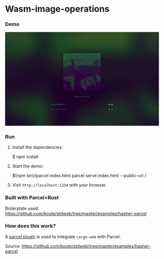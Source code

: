 # Wasm-image-operations  

### Demo  


<p>
   <img with="540" src="https://github.com/maudnals/wasm-image-operations/blob/master/doc/demo.gif?raw=true"/>
<p>


### Run

1. Install the dependencies:

   \$ npm install

2. Start the demo:

   \$(npm bin)/parcel index.html
   parcel serve index.html --public-url /

3. Visit `http://localhost:1234` with your browser.

### Built with Parcel+Rust

Boilerplate used: https://github.com/koute/stdweb/tree/master/examples/hasher-parcel

### How does this work?

A [parcel plugin] is used to integrate `cargo-web` with Parcel.

[parcel plugin]: https://github.com/koute/parcel-plugin-cargo-web

Source: https://github.com/koute/stdweb/tree/master/examples/hasher-parcel
